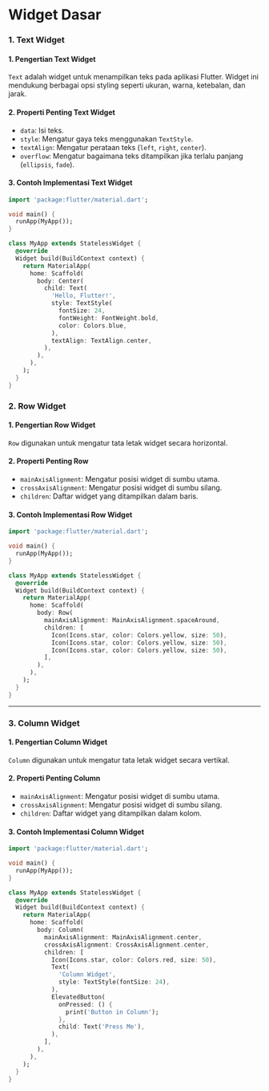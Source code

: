 # Widget Dasar



### **1. Text Widget**

#### **1. Pengertian Text Widget**

`Text` adalah widget untuk menampilkan teks pada aplikasi Flutter. Widget ini mendukung berbagai opsi styling seperti ukuran, warna, ketebalan, dan jarak.

#### **2. Properti Penting Text Widget**

* `data`: Isi teks.
* `style`: Mengatur gaya teks menggunakan `TextStyle`.
* `textAlign`: Mengatur perataan teks (`left`, `right`, `center`).
* `overflow`: Mengatur bagaimana teks ditampilkan jika terlalu panjang (`ellipsis`, `fade`).

#### **3. Contoh Implementasi Text Widget**

```dart
import 'package:flutter/material.dart';

void main() {
  runApp(MyApp());
}

class MyApp extends StatelessWidget {
  @override
  Widget build(BuildContext context) {
    return MaterialApp(
      home: Scaffold(
        body: Center(
          child: Text(
            'Hello, Flutter!',
            style: TextStyle(
              fontSize: 24,
              fontWeight: FontWeight.bold,
              color: Colors.blue,
            ),
            textAlign: TextAlign.center,
          ),
        ),
      ),
    );
  }
}
```

### **2. Row Widget**

#### **1. Pengertian Row Widget**

`Row` digunakan untuk mengatur tata letak widget secara horizontal.

#### **2. Properti Penting Row**

* `mainAxisAlignment`: Mengatur posisi widget di sumbu utama.
* `crossAxisAlignment`: Mengatur posisi widget di sumbu silang.
* `children`: Daftar widget yang ditampilkan dalam baris.

#### **3. Contoh Implementasi Row Widget**

```dart
import 'package:flutter/material.dart';

void main() {
  runApp(MyApp());
}

class MyApp extends StatelessWidget {
  @override
  Widget build(BuildContext context) {
    return MaterialApp(
      home: Scaffold(
        body: Row(
          mainAxisAlignment: MainAxisAlignment.spaceAround,
          children: [
            Icon(Icons.star, color: Colors.yellow, size: 50),
            Icon(Icons.star, color: Colors.yellow, size: 50),
            Icon(Icons.star, color: Colors.yellow, size: 50),
          ],
        ),
      ),
    );
  }
}
```

***

### **3. Column Widget**

#### **1. Pengertian Column Widget**

`Column` digunakan untuk mengatur tata letak widget secara vertikal.

#### **2. Properti Penting Column**

* `mainAxisAlignment`: Mengatur posisi widget di sumbu utama.
* `crossAxisAlignment`: Mengatur posisi widget di sumbu silang.
* `children`: Daftar widget yang ditampilkan dalam kolom.

#### **3. Contoh Implementasi Column Widget**

```dart
import 'package:flutter/material.dart';

void main() {
  runApp(MyApp());
}

class MyApp extends StatelessWidget {
  @override
  Widget build(BuildContext context) {
    return MaterialApp(
      home: Scaffold(
        body: Column(
          mainAxisAlignment: MainAxisAlignment.center,
          crossAxisAlignment: CrossAxisAlignment.center,
          children: [
            Icon(Icons.star, color: Colors.red, size: 50),
            Text(
              'Column Widget',
              style: TextStyle(fontSize: 24),
            ),
            ElevatedButton(
              onPressed: () {
                print('Button in Column');
              },
              child: Text('Press Me'),
            ),
          ],
        ),
      ),
    );
  }
}
```

